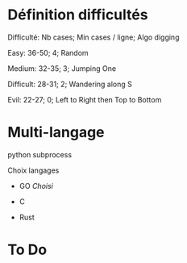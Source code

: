 # Définition difficultés

Difficulté: Nb cases; Min cases / ligne; Algo digging

Easy: 36-50; 4; Random

Medium: 32-35; 3; Jumping One

Difficult: 28-31; 2; Wandering along S

Evil: 22-27; 0; Left to Right then Top to Bottom

# Multi-langage

python subprocess

Choix langages

- GO *Choisi*

- C

- Rust

# To Do

